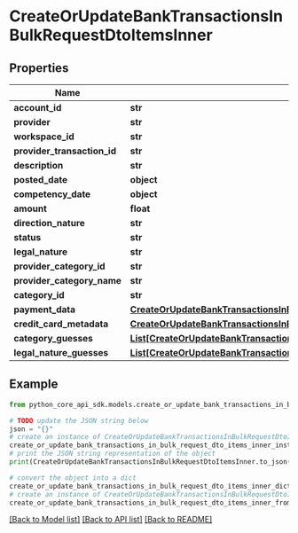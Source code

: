 # CreateOrUpdateBankTransactionsInBulkRequestDtoItemsInner


## Properties

Name | Type | Description | Notes
------------ | ------------- | ------------- | -------------
**account_id** | **str** |  | 
**provider** | **str** |  | 
**workspace_id** | **str** |  | 
**provider_transaction_id** | **str** |  | 
**description** | **str** |  | 
**posted_date** | **object** |  | 
**competency_date** | **object** |  | 
**amount** | **float** |  | 
**direction_nature** | **str** |  | 
**status** | **str** |  | 
**legal_nature** | **str** |  | 
**provider_category_id** | **str** |  | [optional] 
**provider_category_name** | **str** |  | [optional] 
**category_id** | **str** |  | [optional] 
**payment_data** | [**CreateOrUpdateBankTransactionsInBulkRequestDtoItemsInnerPaymentData**](CreateOrUpdateBankTransactionsInBulkRequestDtoItemsInnerPaymentData.md) |  | [optional] 
**credit_card_metadata** | [**CreateOrUpdateBankTransactionsInBulkRequestDtoItemsInnerCreditCardMetadata**](CreateOrUpdateBankTransactionsInBulkRequestDtoItemsInnerCreditCardMetadata.md) |  | [optional] 
**category_guesses** | [**List[CreateOrUpdateBankTransactionsInBulkRequestDtoItemsInnerCategoryGuessesInner]**](CreateOrUpdateBankTransactionsInBulkRequestDtoItemsInnerCategoryGuessesInner.md) |  | [optional] 
**legal_nature_guesses** | [**List[CreateOrUpdateBankTransactionsInBulkRequestDtoItemsInnerLegalNatureGuessesInner]**](CreateOrUpdateBankTransactionsInBulkRequestDtoItemsInnerLegalNatureGuessesInner.md) |  | [optional] 

## Example

```python
from python_core_api_sdk.models.create_or_update_bank_transactions_in_bulk_request_dto_items_inner import CreateOrUpdateBankTransactionsInBulkRequestDtoItemsInner

# TODO update the JSON string below
json = "{}"
# create an instance of CreateOrUpdateBankTransactionsInBulkRequestDtoItemsInner from a JSON string
create_or_update_bank_transactions_in_bulk_request_dto_items_inner_instance = CreateOrUpdateBankTransactionsInBulkRequestDtoItemsInner.from_json(json)
# print the JSON string representation of the object
print(CreateOrUpdateBankTransactionsInBulkRequestDtoItemsInner.to_json())

# convert the object into a dict
create_or_update_bank_transactions_in_bulk_request_dto_items_inner_dict = create_or_update_bank_transactions_in_bulk_request_dto_items_inner_instance.to_dict()
# create an instance of CreateOrUpdateBankTransactionsInBulkRequestDtoItemsInner from a dict
create_or_update_bank_transactions_in_bulk_request_dto_items_inner_from_dict = CreateOrUpdateBankTransactionsInBulkRequestDtoItemsInner.from_dict(create_or_update_bank_transactions_in_bulk_request_dto_items_inner_dict)
```
[[Back to Model list]](../README.md#documentation-for-models) [[Back to API list]](../README.md#documentation-for-api-endpoints) [[Back to README]](../README.md)


